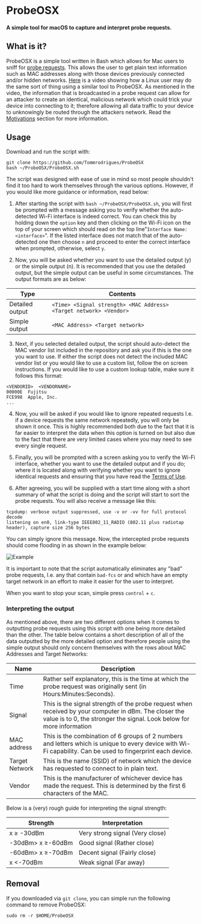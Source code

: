 # ProbeOSX
#### A simple tool for macOS to capture and interpret probe requests.


## What is it?

ProbeOSX is a simple tool written in Bash which allows for Mac users to sniff for [probe requests](https://medium.com/@brannondorsey/wi-fi-is-broken-3f6054210fa5). This allows the user to get plain text information such as MAC addresses along with those devices previously connected and/or hidden networks. [Here](https://www.youtube.com/watch?v=Z8RHMUSYTiA&frags=pl%2Cwn) is a video showing how a Linux user may do the same sort of thing using a similar tool to ProbeOSX. As mentioned in the video, the information that is broadcasted in a probe request can allow for an attacker to create an identical, malicious network which could trick your device into connecting to it; therefore allowing all data traffic to your device to unknowingly be routed through the attackers network. Read the [Motivations](#motivations) section for more information.


## Usage

Download and run the script with:
```
git clone https://github.com/Tommrodrigues/ProbeOSX
bash ~/ProbeOSX/ProbeOSX.sh
```

The script was designed with ease of use in mind so most people shouldn't find it too hard to work themselves through the various options. However, if you would like more guidance or information, read below:

1. After starting the script with `bash ~/ProbeOSX/ProbeOSX.sh`, you will first be prompted with a message asking you to verify whether the auto-detected Wi-Fi interface is indeed correct. You can check this by holding down the `option` key and then clicking on the Wi-Fi icon on the top of your screen which should read on the top line"`Interface Name: <interface>`". If the listed interface does not match that of the auto-detected one then choose `n` and proceed to enter the correct interface when prompted, otherwise, select `y`.

2. Now, you will be asked whether you want to use the detailed output (y) or the simple output (n). It is recommended that you use the detailed output, but the simple output can be useful in some circumstances.
The output formats are as below:

| Type | Contents |
| --- | --- |
| Detailed output | `<Time> <Signal strength> <MAC Address> <Target network> <Vendor>` |
| Simple output | `<MAC Address> <Target network>` |

3. Next, if you selected detailed output, the script should auto-detect the MAC vendor list included in the repository and ask you if this is the one you want to use. If either the script does not detect the included MAC vendor list or you would like to use a custom list, follow the on screen instructions.  If you would like to use a custom lookup table, make sure it follows this format:
```
<VENDORID>	<VENDORNAME>
00000E	Fujitsu
FCE998	Apple, Inc.
...
```

4. Now, you will be asked if you would like to ignore repeated requests I.e. if a device requests the same network repeatedly, you will only be shown it once. This is highly recommended both due to the fact that it is far easier to interpret the data when this option is turned on but also due to the fact that there are very limited cases where you may need to see every single request.

5. Finally, you will be prompted with a screen asking you to verify the Wi-Fi interface, whether you want to use  the detailed output and if you do; where it is located along with verifying whether you want to ignore identical requests and ensuring that you have read the [Terms of Use](#terms-of-use).

6. After agreeing, you will be supplied with a start time along with a short summary of what the script is doing and the script will start to sort the probe requests. You will also receive a message like this:
```
tcpdump: verbose output suppressed, use -v or -vv for full protocol decode
listening on en0, link-type IEEE802_11_RADIO (802.11 plus radiotap header), capture size 256 bytes
```

You can simply ignore this message. Now, the intercepted probe requests should come flooding in as shown in the example below:

![Example](https://image.ibb.co/i7sxo9/Screen.png)

It is important to note that the script automatically eliminates any "bad" probe requests, I.e. any that contain `bad-fcs` or and which have an empty target network in an effort to make it easier for the user to interpret.

When you want to stop your scan, simple press `control` + `c`.

### Interpreting the output

As mentioned above, there are two different options when it comes to outputting probe requests using this script with one being more detailed than the other. The table below contains a short description of all of the data outputted by the more detailed option and therefore people using the simple output should only concern themselves with the rows about MAC Addresses and Target Networks:

| Name | Description |
| --- | --- |
| Time | Rather self explanatory, this is the time at which the probe request was originally sent (in Hours:Minutes:Seconds). |
| Signal | This is the signal strength of the probe request when received by your computer in dBm. The closer the value is to 0, the stronger the signal. Look below for more information |
| MAC address | This is the combination of 6 groups of 2 numbers and letters which is unique to every device with Wi-Fi capability. Can be used to fingerprint each device. |
| Target Network | This is the name  (SSID) of network which the device has requested to connect to in plain text. |
| Vendor | This is the manufacturer of whichever device has made the request. This is determined by the first 6 characters of the MAC. |

Below is a (very) rough guide for interpreting the signal strength:

| Strength | Interpretation |
| --- | --- |
| x ≥ -30dBm | Very strong signal (Very close) |
| -30dBm> x ≥-60dBm | Good signal (Rather close) |
| -60dBm> x ≥-70dBm | Decent signal (Fairly close) |
| x <-70dBm | Weak signal (Far away) |

## Removal

If you downloaded via `git clone`, you can simple run the following command to remove ProbeOSX:
```
sudo rm -r $HOME/ProbeOSX
```

